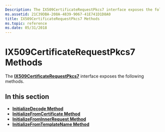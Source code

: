 ```yaml
---
Description: The IX509CertificateRequestPkcs7 interface exposes the following methods.
ms.assetid: 21C39DBA-208A-4839-9067-41E741D1D8A0
title: IX509CertificateRequestPkcs7 Methods
ms.topic: reference
ms.date: 05/31/2018
---
```


# IX509CertificateRequestPkcs7 Methods

The [**IX509CertificateRequestPkcs7**](/windows/desktop/api/CertEnroll/nn-certenroll-ix509certificaterequestpkcs7) interface exposes the following methods.

## In this section

-   [**InitializeDecode Method**](/windows/desktop/api/CertEnroll/nf-certenroll-ix509certificaterequestpkcs7-initializedecode)
-   [**InitializeFromCertificate Method**](/windows/desktop/api/CertEnroll/nf-certenroll-ix509certificaterequestpkcs7-initializefromcertificate)
-   [**InitializeFromInnerRequest Method**](/windows/desktop/api/CertEnroll/nf-certenroll-ix509certificaterequestpkcs7-initializefrominnerrequest)
-   [**InitializeFromTemplateName Method**](/windows/desktop/api/CertEnroll/nf-certenroll-ix509certificaterequestpkcs7-initializefromtemplatename)

 

 



